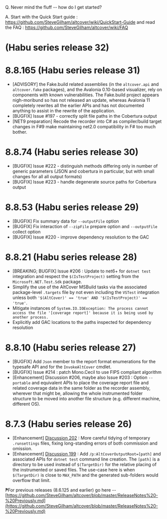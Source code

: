 ﻿Q. Never mind the fluff -- how do I get started?

A. Start with the Quick Start guide : https://github.com/SteveGilham/altcover/wiki/QuickStart-Guide and 
read the FAQ : https://github.com/SteveGilham/altcover/wiki/FAQ

# (Habu series release 32)

# 8.8.165 (Habu series release 31)
* [ADVISORY] the Fake.build related assemblies (in the `altcover.api` and `altcover.fake` packages), and the Avalonia 0.10-based visualizer, rely on components with known vulnerabilities. The Fake.build project appears nigh-moribund so has not released an update, whereas Avalonia 11 completely rewrites all the earlier APIs and has not documented anything to assist in the rewrite of the application.
* [BUGFIX] Issue #197 - correctly split file paths in the Cobertura output
* [NET9 preparation] Recode the recorder into C# as compiler/build target changes in F#9 make maintaining net2.0 compatibility in F# too much bother.

# 8.8.74 (Habu series release 30)
* [BUGFIX] Issue #222 - distinguish methods differing only in number of generic parameters (JSON and cobertura in particular, but with small changes for all all output formats)
* [BUGFIX] Issue #223 - handle degenerate source paths for Cobertura output

# 8.8.53 (Habu series release 29)
* [BUGFIX] Fix summary data for `--outputFile` option
* [BUGFIX] Fix interaction of `--zipFile` prepare option and `--outputFile` collect option
* [BUGFIX] Issue #220 - improve dependency resolution to the GAC

# 8.8.21 (Habu series release 28)
* [BREAKING; BUGFIX] Issue #206 : Update to net6+ for `dotnet test` integration and respect the `$(IsTestProject)` setting from the `Microsoft.NET.Test.Sdk` package.
* Simplify the use of the AltCover MSBuild tasks via the associated package-level `.targets` file by not even including the `VSTest` integration unless both `'$(AltCover)' == 'true' AND '$(IsTestProject)' == 'true'`.
* Mitigate instances of `System.IO.IOException: The process cannot access the file '[coverage report]' because it is being used by another process.`
* Explicitly add GAC locations to the paths inspected for dependency resolution

# 8.8.10 (Habu series release 27)
* [BUGFIX] Add `Json` member to the report format enumerations for the typesafe API and for the `InvokeAltCover` cmdlet.
* [BUGFIX] Issue #214 : patch Mono.Cecil to use FIPS compliant algorithm
* [Enhancement] Discussion #206, maybe also Issue #203 : Option `--portable` and equivalent APIs to place the coverage report file and related coverage data in the same folder as the recorder assembly, wherever that might be, allowing the whole instrumented folder structure to be moved into another file structure (e.g. different machine, different OS). 

# 8.7.3 (Habu series release 26)
* [Enhancement] [Discussion 202](https://github.com/SteveGilham/altcover/discussions/202) : More careful tidying of temporary `.runsettings` files, fixing long-standing errors of both commission and omission.
* [Enhancement] [Discussion 199](https://github.com/SteveGilham/altcover/discussions/199) : Add `/p:AltCoverOutputRoot=[path]` and associated APIs for `dotnet test` command line creation.  The `[path]` is a directory to be used instead of `$(TargetDir)` for the relative placing of the instrumented or saved files.  The use-case here is when `$(TargetDir)` is close to `MAX_PATH` and the generated sub-folders would overflow that limit.

⁋For previous releases (8.6.125 and earlier) go here -- [https://github.com/SteveGilham/altcover/blob/master/ReleaseNotes%20-%20Previously.md](https://github.com/SteveGilham/altcover/blob/master/ReleaseNotes%20-%20Previously.md)